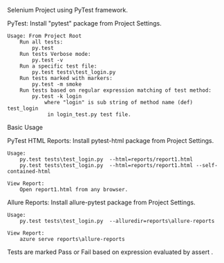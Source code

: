 Selenium Project using PyTest framework.

PyTest:
    Install "pytest" package from Project Settings.
    
    Usage: From Project Root
        Run all tests:           
            py.test
        Run tests Verbose mode:
            py.test -v
        Run a specific test file:
            py.test tests\test_login.py
        Run tests marked with markers:
            py.test -m smoke
        Run tests based on regular expression matching of test method:
            py.test -k login
                where "login" is sub string of method name (def) test_login
                 in login_test.py test file.


Basic Usage


PyTest HTML Reports:
    Install pytest-html package from Project Settings.
    
    Usage:
        py.test tests\test_login.py  --html=reports/report1.html
        py.test tests\test_login.py  --html=reports/report1.html --self-contained-html
    
    View Report:
        Open report1.html from any browser.

Allure Reports:
    Install allure-pytest package from Project Settings.
    
    Usage:
        py.test tests\test_login.py  --alluredir=reports\allure-reports
    
    View Report:
        azure serve reports\allure-reports


Tests are marked Pass or Fail based on expression evaluated by assert .
